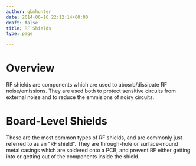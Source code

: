 ```yaml
---
author: gbmhunter
date: 2014-06-16 22:12:14+00:00
draft: false
title: RF Shields
type: page

---
```


# Overview

RF shields are components which are used to abosrb/dissipate RF noise/emissions. They are used both to protect sensitive circuits from external noise and to reduce the emmisions of noisy circuits.

# Board-Level Shields

These are the most common types of RF shields, and are commonly just referred to as an "RF shield". They are through-hole or surface-mound metal casings which are soldered onto a PCB, and prevent RF either getting into or getting out of the components inside the shield.
